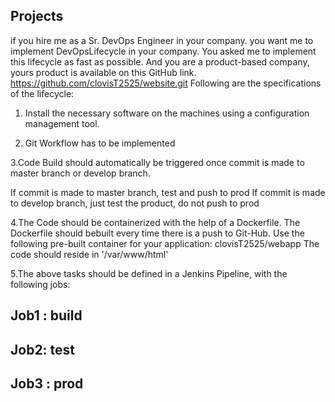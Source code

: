 
Projects
---
if you hire me as a  Sr. DevOps Engineer in your company. you want me to
implement DevOpsLifecycle in your company. You asked me to implement
this lifecycle as fast as possible. And you are a product-based company, yours 
product is available on this GitHub link.
https://github.com/clovisT2525/website.git
Following are the specifications of the lifecycle:

1. Install the necessary software on the machines using a configuration management tool.

2. Git Workflow has to be implemented

3.Code Build should automatically be triggered once commit is made to
master branch or develop branch.

If commit is made to master branch, test and push to prod
If commit is made to develop branch, just test the product, do not push to prod

4.The Code should be containerized with the help of a Dockerfile. The
Dockerfile should bebuilt every time there is a push to Git-Hub. Use the
following pre-built container for your application:
clovisT2525/webapp
The code should reside in '/var/www/html'

5.The above tasks should be defined in a Jenkins Pipeline, with the
following jobs:

Job1 : build
---
Job2: test
---
Job3 : prod
---

